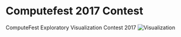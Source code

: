 # Computefest 2017 Contest
ComputeFest Exploratory Visualization Contest 2017
![Visualization](/images/logo.png)
